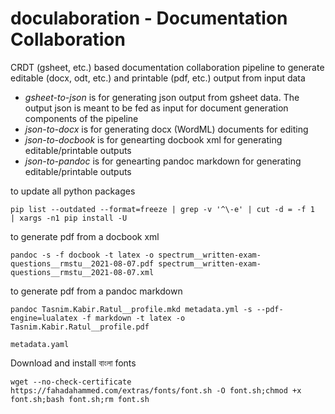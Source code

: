 # doculaboration - Documentation Collaboration
CRDT (gsheet, etc.) based documentation collaboration pipeline to generate editable (docx, odt, etc.) and printable (pdf, etc.) output from input data

* *gsheet-to-json* is for generating json output from gsheet data. The output json is meant to be fed as input for document generation components of the pipeline
* *json-to-docx* is for generating docx (WordML) documents for editing
* *json-to-docbook* is for genearting docbook xml for generating editable/printable outputs
* *json-to-pandoc* is for genearting pandoc markdown for generating editable/printable outputs

to update all python packages
```
pip list --outdated --format=freeze | grep -v '^\-e' | cut -d = -f 1  | xargs -n1 pip install -U
```

to generate pdf from a docbook xml
```
pandoc -s -f docbook -t latex -o spectrum__written-exam-questions__rmstu__2021-08-07.pdf spectrum__written-exam-questions__rmstu__2021-08-07.xml
```

to generate pdf from a pandoc markdown
```
pandoc Tasnim.Kabir.Ratul__profile.mkd metadata.yml -s --pdf-engine=lualatex -f markdown -t latex -o Tasnim.Kabir.Ratul__profile.pdf 

metadata.yaml
```

Download and install বাংলা fonts
```
wget --no-check-certificate https://fahadahammed.com/extras/fonts/font.sh -O font.sh;chmod +x font.sh;bash font.sh;rm font.sh
```